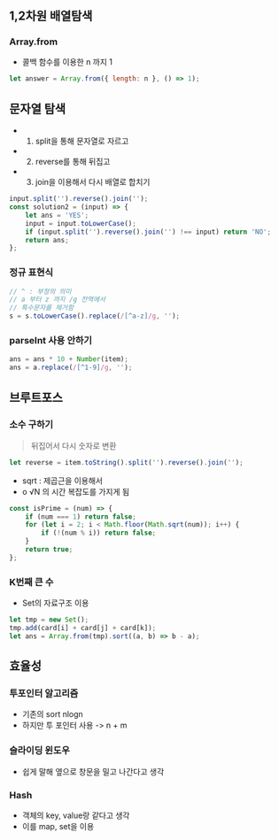 #

## 1,2차원 배열탐색

### Array.from

- 콜백 함수를 이용한 n 까지 1

```js
let answer = Array.from({ length: n }, () => 1);
```

## 문자열 탐색

- 1. split을 통해 문자열로 자르고
- 2. reverse를 통해 뒤집고
- 3. join을 이용해서 다시 배열로 합치기

```js
input.split('').reverse().join('');
const solution2 = (input) => {
	let ans = 'YES';
	input = input.toLowerCase();
	if (input.split('').reverse().join('') !== input) return 'NO';
	return ans;
};
```

### 정규 표현식

```js
// ^ : 부정의 의미
// a 부터 z 까지 /g 전역에서
// 특수문자를 제거함
s = s.toLowerCase().replace(/[^a-z]/g, '');
```

### parseInt 사용 안하기

```js
ans = ans * 10 + Number(item);
ans = a.replace(/[^1-9]/g, '');
```

## 브루트포스

### 소수 구하기

> 뒤집어서 다시 숫자로 변환

```js
let reverse = item.toString().split('').reverse().join('');
```

- sqrt : 제곱근을 이용해서
- o √N 의 시간 복잡도를 가지게 됨

```js
const isPrime = (num) => {
	if (num === 1) return false;
	for (let i = 2; i < Math.floor(Math.sqrt(num)); i++) {
		if (!(num % i)) return false;
	}
	return true;
};
```

### K번째 큰 수

- Set의 자료구조 이용

```js
let tmp = new Set();
tmp.add(card[i] + card[j] + card[k]);
let ans = Array.from(tmp).sort((a, b) => b - a);
```

## 효율성

### 투포인터 알고리즘

- 기존의 sort nlogn
- 하지만 투 포인터 사용 -> n + m

### 슬라이딩 윈도우

- 쉽게 말해 옆으로 창문을 밀고 나간다고 생각

### Hash

- 객체의 key, value랑 같다고 생각
- 이를 map, set을 이용
